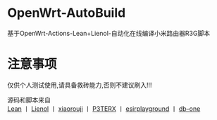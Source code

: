 # OpenWrt-AutoBuild

基于OpenWrt-Actions-Lean+Lienol-自动化在线编译小米路由器R3G脚本  

# 注意事项

仅供个人测试使用,请具备救砖能力,否则不建议刷入!!!

源码和脚本来自  
[Lean](https://github.com/coolsnowwolf/lede)  丨  [ Lienol](https://github.com/Lienol/openwrt-actions )  丨  [ xiaorouji](https://github.com/xiaorouji/openwrt-passwall )  丨  [P3TERX](https://github.com/P3TERX/Actions-OpenWrt)  丨  [esirplayground](https://github.com/esirplayground/AutoBuild-OpenWrt)  丨  [ db-one](https://github.com/db-one/OpenWrt-AutoBuild )
